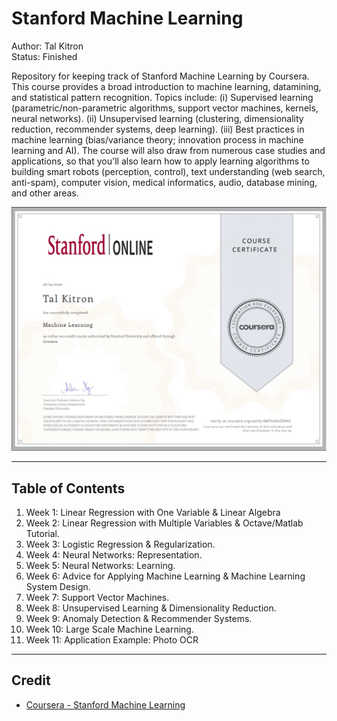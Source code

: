 # Stanford Machine Learning

Author: Tal Kitron<br/>
Status: Finished

Repository for keeping track of Stanford Machine Learning by Coursera. This course provides a broad introduction to machine learning, datamining, and statistical pattern recognition. Topics include: (i) Supervised learning (parametric/non-parametric algorithms, support vector machines, kernels, neural networks). (ii) Unsupervised learning (clustering, dimensionality reduction, recommender systems, deep learning). (iii) Best practices in machine learning (bias/variance theory; innovation process in machine learning and AI). The course will also draw from numerous case studies and applications, so that you'll also learn how to apply learning algorithms to building smart robots (perception, control), text understanding (web search, anti-spam), computer vision, medical informatics, audio, database mining, and other areas.

![certificate](https://github.com/talKitron/machine-learning/blob/master/certificate.jpg)

---

## Table of Contents
1. Week 1: Linear Regression with One Variable & Linear Algebra
2. Week 2: Linear Regression with Multiple Variables & Octave/Matlab Tutorial.
3. Week 3: Logistic Regression & Regularization.
4. Week 4: Neural Networks: Representation.
5. Week 5: Neural Networks: Learning. 
6. Week 6: Advice for Applying Machine Learning & Machine Learning System Design.
7. Week 7: Support Vector Machines.
8. Week 8: Unsupervised Learning & Dimensionality Reduction.
9. Week 9: Anomaly Detection & Recommender Systems.
10. Week 10: Large Scale Machine Learning.
11. Week 11: Application Example: Photo OCR

---

## Credit
* [Coursera - Stanford Machine Learning](https://www.coursera.org/learn/machine-learning)
